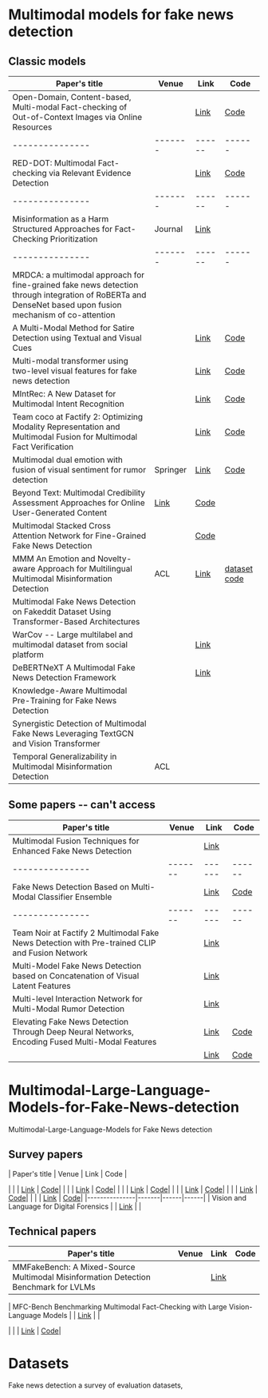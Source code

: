 # Multimodal models for fake news detection
## Classic models 

| Paper's title | Venue | Link | Code |
|---------------|-------|------|------|
| Open-Domain, Content-based, Multi-modal Fact-checking of Out-of-Context Images via Online Resources | | [Link](https://openaccess.thecvf.com/content/CVPR2022/papers/Abdelnabi_Open-Domain_Content-Based_Multi-Modal_Fact-Checking_of_Out-of-Context_Images_via_Online_Resources_CVPR_2022_paper.pdf) | [Code](https://github.com/S-Abdelnabi/OoC-multi-modal-fc)|
|---------------|-------|------|------|
| RED-DOT: Multimodal Fact-checking via Relevant Evidence Detection | | [Link](https://arxiv.org/abs/2311.09939) | [Code](https://github.com/stevejpapad/relevant-evidence-detection)|
|---------------|-------|------|------|
| Misinformation as a Harm Structured Approaches for Fact-Checking Prioritization | Journal| [Link](https://dl.acm.org/doi/pdf/10.1145/3641010) | |
|---------------|-------|------|------|
| MRDCA: a multimodal approach for fine-grained fake news detection through integration of RoBERTa and DenseNet based upon fusion mechanism of co-attention | | ||
|  A Multi-Modal Method for Satire Detection using Textual and Visual Cues| | [Link](https://arxiv.org/abs/2010.06671) | [Code](https://github.com/lilyli2004/satire)|
|  Multi-modal transformer using two-level visual features for fake news detection| | [Link](https://link.springer.com/article/10.1007/s10489-022-04055-5) | [Code](https://github.com/cqu-wb/MTTV)|
|  MIntRec: A New Dataset for Multimodal Intent Recognition| | [Link](https://dl.acm.org/doi/pdf/10.1145/3503161.3547906) | [Code](https://github.com/thuiar/MIntRec)|
|  Team coco at Factify 2: Optimizing Modality Representation and Multimodal Fusion for Multimodal Fact Verification| | [Link](https://ceur-ws.org/Vol-3555/paper17.pdf) | [Code]()|
|Multimodal dual emotion with fusion of visual sentiment for rumor detection|Springer | [Link](https://link.springer.com/article/10.1007/s11042-023-16732-9) | [Code]()|
|Beyond Text: Multimodal Credibility Assessment Approaches for Online User-Generated Content| [Link]() | [Code]()|
|Multimodal Stacked Cross Attention Network for Fine-Grained Fake News Detection| | [Code](https://github.com/zhoqiah/MSCA)|
|MMM An Emotion and Novelty-aware Approach for Multilingual Multimodal Misinformation Detection| ACL | [Link](https://aclanthology.org/2022.findings-aacl.43.pdf)| [dataset](https://www.iitp.ac.in/~ai-nlp-ml/resources.html#MMM_Dataset) [code](https://github.com/vipingupta1907/MVEN)|
|Multimodal Fake News Detection on Fakeddit Dataset Using Transformer-Based Architectures| || |
|WarCov -- Large multilabel and multimodal dataset from social platform| | [Link](https://arxiv.org/pdf/2406.10255)| |
|DeBERTNeXT A Multimodal Fake News Detection Framework| | [Link](https://link.springer.com/chapter/10.1007/978-3-031-36021-3_36)| |
|Knowledge-Aware Multimodal Pre-Training for Fake News Detection| || |
|Synergistic Detection of Multimodal Fake News Leveraging TextGCN and Vision Transformer| | || |
|Temporal Generalizability in Multimodal Misinformation Detection|ACL| || |
## Some papers -- can't access
| Paper's title | Venue | Link | Code |
|---------------|-------|------|------|
| Multimodal Fusion Techniques for Enhanced Fake News Detection | | [Link](https://www.taylorfrancis.com/chapters/edit/10.1201/9781032686363-10/multimodal-fusion-techniques-enhanced-fake-news-detection-sumaya-abdul-rahman-sai-deepa-reddy-aayesha-qureshi-srinath-doss) | |
|---------------|-------|------|------|
| Fake News Detection Based on Multi-Modal Classifier Ensemble | | [Link](https://dl.acm.org/doi/abs/10.1145/3512732.3533583?casa_token=FafIzjLYL_YAAAAA:D6fYOvv_Ab9ALj_wquCMJYK3yLEn_U_8Y6h6318CF8ewbcHNW9qQbNs5na-boJwy7acM5ETDSpOT) | [Code]()|
|---------------|-------|------|------|
| Team Noir at Factify 2 Multimodal Fake News Detection with Pre-trained CLIP and Fusion Network | | [Link](https://ceur-ws.org/Vol-3555/paper14.pdf) ||
| Multi-Model Fake News Detection based on Concatenation of Visual Latent Features | | [Link](https://ieeexplore.ieee.org/abstract/document/9182398) | |
| Multi-level Interaction Network for Multi-Modal Rumor Detection | | [Link](https://ieeexplore.ieee.org/abstract/document/10191639?casa_token=5YiulOrr1CAAAAAA:UrobsNJ-ksPenWPFzjoJPysnm-7rQ_G2KQJnYA7Vo79fYqtnijK8YF2Fp4LeuhYllvtB2b1n) | |
|  Elevating Fake News Detection Through Deep Neural Networks, Encoding Fused Multi-Modal Features| | [Link](https://ieeexplore.ieee.org/abstract/document/10552280) | [Code]()|
|  | | [Link]() | [Code]()|
# Multimodal-Large-Language-Models-for-Fake-News-detection
Multimodal-Large-Language-Models for Fake News detection
## Survey papers
| Paper's title | Venue | Link | Code |

|  | | [Link]() | [Code]()|
|  | | [Link]() | [Code]()|
|  | | [Link]() | [Code]()|
|  | | [Link]() | [Code]()|
|  | | [Link]() | [Code]()|
|  | | [Link]() | [Code]()|
|---------------|-------|------|------|
| Vision and Language for Digital Forensics | | [Link](https://digitalassets.lib.berkeley.edu/techreports/ucb/incoming/EECS-2022-109.pdf) | |

## Technical papers
| Paper's title | Venue | Link | Code |
|---------------|-------|------|------|
|MMFakeBench: A Mixed-Source Multimodal Misinformation Detection Benchmark for LVLMs | | [Link](https://arxiv.org/abs/2406.08772) | |

| MFC-Bench Benchmarking Multimodal Fact-Checking with Large Vision-Language Models | | [Link](https://arxiv.org/pdf/2406.11288) | |

|  | | [Link]() | [Code]()|
# Datasets
Fake news detection a survey of evaluation datasets, 
